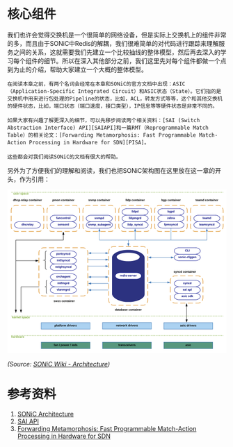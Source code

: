 # 核心组件

我们也许会觉得交换机是一个很简单的网络设备，但是实际上交换机上的组件非常的多，而且由于SONiC中Redis的解耦，我们很难简单的对代码进行跟踪来理解服务之间的关系，这就需要我们先建立一个比较抽线的整体模型，然后再去深入的学习每个组件的细节。所以在深入其他部分之前，我们这里先对每个组件都做一个点到为止的介绍，帮助大家建立一个大概的整体模型。

```admonish info
在阅读本章之前，有两个名词会经常在本章和SONiC的官方文档中出现：ASIC（Application-Specific Integrated Circuit）和ASIC状态（State）。它们指的是交换机中用来进行包处理的Pipeline的状态，比如，ACL，转发方式等等，这个和其他交换机的硬件状态，比如，端口状态（端口速度，接口类型），IP信息等等硬件状态是非常不同的。

如果大家有兴趣了解更深入的细节，可以先移步阅读两个相关资料：[SAI (Switch Abstraction Interface) API][SAIAPI]和一篇RMT（Reprogrammable Match Table）的相关论文：[Forwarding Metamorphosis: Fast Programmable Match-Action Processing in Hardware for SDN][PISA]。

这些都会对我们阅读SONiC的文档有很大的帮助。
```

另外为了方便我们的理解和阅读，我们也把SONiC架构图在这里放在这一章的开头，作为引用：

![](assets/chapter-2/sonic-arch.png)

_(Source: [SONiC Wiki - Architecture][SONiCArch])_

# 参考资料

1. [SONiC Architecture][SONiCArch]
2. [SAI API][SAIAPI]
3. [Forwarding Metamorphosis: Fast Programmable Match-Action Processing in Hardware for SDN][PISA]

[SONiCArch]: https://github.com/sonic-net/SONiC/wiki/Architecture
[PISA]: http://yuba.stanford.edu/~grg/docs/sdn-chip-sigcomm-2013.pdf
[SAIAPI]: https://github.com/opencomputeproject/SAI/wiki/SAI-APIs